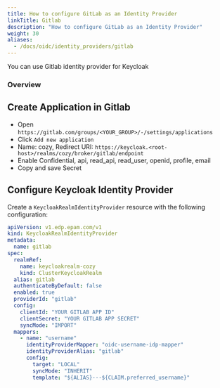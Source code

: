 ```yaml
---
title: How to configure GitLab as an Identity Provider
linkTitle: Gitlab
description: "How to configure GitLab as an Identity Provider"
weight: 30
aliases:
  - /docs/oidc/identity_providers/gitlab
---
```


You can use Gitlab identity provider for Keycloak

### Overview

## Create Application in Gitlab

- Open `https://gitlab.com/groups/<YOUR_GROUP>/-/settings/applications`
- Click `Add new application`
- Name: cozy, Redirect URI: `https://keycloak.<root-host>/realms/cozy/broker/gitlab/endpoint`
- Enable Confidential, api, read_api, read_user, openid, profile, email
- Copy and save Secret


## Configure Keycloak Identity Provider
Create a `KeycloakRealmIdentityProvider` resource with the following configuration:

```yaml
apiVersion: v1.edp.epam.com/v1
kind: KeycloakRealmIdentityProvider
metadata:
  name: gitlab
spec:
  realmRef:
    name: keycloakrealm-cozy
    kind: ClusterKeycloakRealm
  alias: gitlab
  authenticateByDefault: false
  enabled: true
  providerId: "gitlab"
  config:
    clientId: "YOUR GITLAB APP ID"
    clientSecret: "YOUR GITLAB APP SECRET"
    syncMode: "IMPORT"
  mappers:
    - name: "username"
      identityProviderMapper: "oidc-username-idp-mapper"
      identityProviderAlias: "gitlab"
      config:
        target: "LOCAL"
        syncMode: "INHERIT"
        template: "${ALIAS}---${CLAIM.preferred_username}"
```
